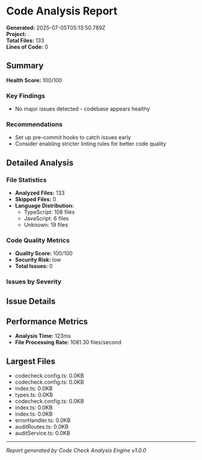 # Code Analysis Report

**Generated:** 2025-07-05T05:13:50.789Z  
**Project:** .  
**Total Files:** 133  
**Lines of Code:** 0

## Summary

**Health Score:** 100/100

### Key Findings

- No major issues detected - codebase appears healthy

### Recommendations

- Set up pre-commit hooks to catch issues early
- Consider enabling stricter linting rules for better code quality

## Detailed Analysis

### File Statistics

- **Analyzed Files:** 133
- **Skipped Files:** 0
- **Language Distribution:**
  - TypeScript: 108 files
  - JavaScript: 6 files
  - Unknown: 19 files

### Code Quality Metrics

- **Quality Score:** 100/100
- **Security Risk:** low
- **Total Issues:** 0

### Issues by Severity

## Issue Details

## Performance Metrics

- **Analysis Time:** 123ms
- **File Processing Rate:** 1081.30 files/second

## Largest Files

- codecheck.config.ts: 0.0KB
- codecheck.config.ts: 0.0KB
- index.ts: 0.0KB
- types.ts: 0.0KB
- codecheck.config.ts: 0.0KB
- index.ts: 0.0KB
- index.ts: 0.0KB
- errorHandler.ts: 0.0KB
- auditRoutes.ts: 0.0KB
- auditService.ts: 0.0KB

---

_Report generated by Code Check Analysis Engine v1.0.0_
